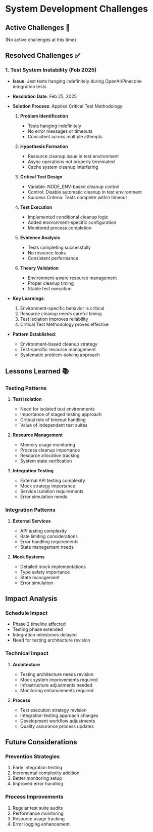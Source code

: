 # System Development Challenges

## Active Challenges 🔴

(No active challenges at this time)

## Resolved Challenges ✅

### 1. Test System Instability (Feb 2025)
- **Issue**: Jest tests hanging indefinitely during OpenAI/Pinecone integration tests
- **Resolution Date**: Feb 25, 2025
- **Solution Process**:
  Applied Critical Test Methodology:
  1. **Problem Identification**
     - Tests hanging indefinitely
     - No error messages or timeouts
     - Consistent across multiple attempts

  2. **Hypothesis Formation**
     - Resource cleanup issue in test environment
     - Async operations not properly terminated
     - Cache system cleanup interfering

  3. **Critical Test Design**
     - Variable: NODE_ENV-based cleanup control
     - Control: Disable automatic cleanup in test environment
     - Success Criteria: Tests complete within timeout

  4. **Test Execution**
     - Implemented conditional cleanup logic
     - Added environment-specific configuration
     - Monitored process completion

  5. **Evidence Analysis**
     - Tests completing successfully
     - No resource leaks
     - Consistent performance

  6. **Theory Validation**
     - Environment-aware resource management
     - Proper cleanup timing
     - Stable test execution

- **Key Learnings**:
  1. Environment-specific behavior is critical
  2. Resource cleanup needs careful timing
  3. Test isolation improves reliability
  4. Critical Test Methodology proves effective

- **Pattern Established**:
  - Environment-based cleanup strategy
  - Test-specific resource management
  - Systematic problem-solving approach

## Lessons Learned 📚

### Testing Patterns
1. **Test Isolation**
   - Need for isolated test environments
   - Importance of staged testing approach
   - Critical role of timeout handling
   - Value of independent test suites

2. **Resource Management**
   - Memory usage monitoring
   - Process cleanup importance
   - Resource allocation tracking
   - System state verification

3. **Integration Testing**
   - External API testing complexity
   - Mock strategy importance
   - Service isolation requirements
   - Error simulation needs

### Integration Patterns
1. **External Services**
   - API testing complexity
   - Rate limiting considerations
   - Error handling requirements
   - State management needs

2. **Mock Systems**
   - Detailed mock implementations
   - Type safety importance
   - State management
   - Error simulation

## Impact Analysis

### Schedule Impact
- Phase 2 timeline affected
- Testing phase extended
- Integration milestones delayed
- Need for testing architecture revision

### Technical Impact
1. **Architecture**
   - Testing architecture needs revision
   - Mock system improvements required
   - Infrastructure adjustments needed
   - Monitoring enhancements required

2. **Process**
   - Test execution strategy revision
   - Integration testing approach changes
   - Development workflow adjustments
   - Quality assurance process updates

## Future Considerations

### Prevention Strategies
1. Early integration testing
2. Incremental complexity addition
3. Better monitoring setup
4. Improved error handling

### Process Improvements
1. Regular test suite audits
2. Performance monitoring
3. Resource usage tracking
4. Error logging enhancement
